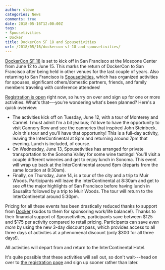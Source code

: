 ```yaml
---
author: slowe
categories: News
comments: true
date: 2018-05-16T12:00:00Z
tags:
- Spousetivities
- Docker
title: DockerCon SF 18 and Spousetivities
url: /2018/05/16/dockercon-sf-18-and-spousetivities/
---
```


[DockerCon SF 18][link-1] is set to kick off in San Francisco at the Moscone Center from June 12 to June 15. This marks the return of DockerCon to San Francisco after being held in other venues for the last couple of years. Also returning to San Francisco is [Spousetivities][link-4], which has organized activities for spouses, significant others/domestic partners, friends, and family members traveling with conference attendees!<!--more-->

[Registration is open][link-2] right now, so hurry on over and sign up for one or more activities. What's that---you're wondering what's been planned? Here's a quick overview:

* The activities kick off on Tuesday, June 12, with a tour of Monterey and Carmel. I must admit I'm a bit jealous; I'd love to have the opportunity to visit Cannery Row and see the canneries that inspired John Steinbeck. Join this tour and you'll have that opportunity! This is a full-day activity, leaving the InterContinental at 8pm and returning around 7pm that evening. Lunch is included, of course.
* On Wednesday, June 13, Spousetivities has arranged for private transportation to the Sonoma Valley for some wine tastings! You'll visit a couple different wineries and get to enjoy lunch in Sonoma. This event will wrap up back at the InterContinental around 6pm (departs from the same location at 8:30am).
* Finally, on Thursday, June 14, is a tour of the city and a trip to Muir Woods. Participants will leave the InterContinental at 8:30am and get to see _all_ the major highlights of San Francisco before having lunch in Sausalito followed by a trip to Muir Woods. The tour will return to the InterContinental around 5:30pm.

Pricing for all these events has been drastically reduced thanks to support from [Docker][link-3] (kudos to them for sponsoring work/life balance!). Thanks to their financial support of Spousetivities, participants save between $125 and $175 per activity compared to retail pricing. Participants can save _even more_ by using the new 3-day discount pass, which provides access to all three days of activities at a phenomenal discount (only $300 for all three days!).

All activities will depart from and return to the InterContinental Hotel.

It's quite possible that these activities will sell out, so don't wait---head on over to [the registration page][link-2] and sign up sooner rather than later.

[link-1]: https://2018.dockercon.com/
[link-2]: https://spousetivities.ticketleap.com/spousetivities-dockercon2018/
[link-3]: https://www.docker.com/
[link-4]: http://spousetivities.com/
